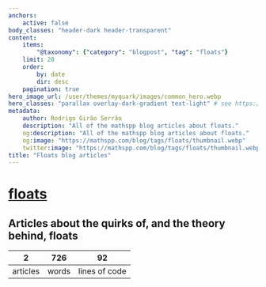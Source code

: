 ```yaml
---
anchors:
    active: false
body_classes: "header-dark header-transparent"
content:
    items:
        "@taxonomy": {"category": "blogpost", "tag": "floats"}
    limit: 20
    order:
        by: date
        dir: desc
    pagination: true
hero_image_url: /user/themes/myquark/images/common_hero.webp
hero_classes: "parallax overlay-dark-gradient text-light" # see https://demo.getgrav.org/blog-skeleton/blog/hero-classes
metadata:
    author: Rodrigo Girão Serrão
    description: "All of the mathspp blog articles about floats."
    og:description: "All of the mathspp blog articles about floats."
    og:image: "https://mathspp.com/blog/tags/floats/thumbnail.webp"
    twitter:image: "https://mathspp.com/blog/tags/floats/thumbnail.webp"
title: "Floats blog articles"
---
```


# <a href="/blog/tags/floats" class="label label-primary tag-title">floats</a>


## Articles about the quirks of, and the theory behind, floats



<table class="stats-table">
    <thead>
        <tr>
            <th style="text-align: center;">2</th>
            <th style="text-align: center;">726</th>
            <th style="text-align: center;">92</th>
        </tr>
    </thead>
    <tbody>
        <tr>
            <td style="text-align: center;">articles</td>
            <td style="text-align: center;">words</td>
            <td style="text-align: center;">lines of code</td>
        </tr>
    </tbody>
</table>